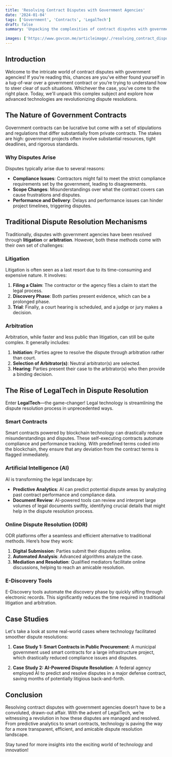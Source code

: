 ```yaml
---
title: 'Resolving Contract Disputes with Government Agencies'
date: '2024-01-04'
tags: ['Government', 'Contracts', 'LegalTech']
draft: false
summary: 'Unpacking the complexities of contract disputes with government agencies and how technology is paving the way for smoother resolutions.'

images: ['https://www.govcon.me/articleimage/./resolving_contract_disputes_with_government_agencies.webp']
---
```


## Introduction

Welcome to the intricate world of contract disputes with government agencies! If you’re reading this, chances are you’ve either found yourself in a tug-of-war over a government contract or you’re trying to understand how to steer clear of such situations. Whichever the case, you’ve come to the right place. Today, we'll unpack this complex subject and explore how advanced technologies are revolutionizing dispute resolutions.

## The Nature of Government Contracts

Government contracts can be lucrative but come with a set of stipulations and regulations that differ substantially from private contracts. The stakes are high: government projects often involve substantial resources, tight deadlines, and rigorous standards. 

### Why Disputes Arise

Disputes typically arise due to several reasons:

- **Compliance Issues**: Contractors might fail to meet the strict compliance requirements set by the government, leading to disagreements.
- **Scope Changes**: Misunderstandings over what the contract covers can cause frustrations and disputes.
- **Performance and Delivery**: Delays and performance issues can hinder project timelines, triggering disputes.

## Traditional Dispute Resolution Mechanisms

Traditionally, disputes with government agencies have been resolved through **litigation** or **arbitration**. However, both these methods come with their own set of challenges:

### Litigation

Litigation is often seen as a last resort due to its time-consuming and expensive nature. It involves:

1. **Filing a Claim**: The contractor or the agency files a claim to start the legal process.
2. **Discovery Phase**: Both parties present evidence, which can be a prolonged phase.
3. **Trial**: Finally, a court hearing is scheduled, and a judge or jury makes a decision.

### Arbitration

Arbitration, while faster and less public than litigation, can still be quite complex. It generally includes:

1. **Initiation**: Parties agree to resolve the dispute through arbitration rather than court.
2. **Selection of Arbitrator(s)**: Neutral arbitrator(s) are selected.
3. **Hearing**: Parties present their case to the arbitrator(s) who then provide a binding decision.

## The Rise of LegalTech in Dispute Resolution

Enter **LegalTech**—the game-changer! Legal technology is streamlining the dispute resolution process in unprecedented ways.

### Smart Contracts

Smart contracts powered by blockchain technology can drastically reduce misunderstandings and disputes. These self-executing contracts automate compliance and performance tracking. With predefined terms coded into the blockchain, they ensure that any deviation from the contract terms is flagged immediately.

### Artificial Intelligence (AI)

AI is transforming the legal landscape by:

- **Predictive Analytics**: AI can predict potential dispute areas by analyzing past contract performance and compliance data.
- **Document Review**: AI-powered tools can review and interpret large volumes of legal documents swiftly, identifying crucial details that might help in the dispute resolution process.
  
### Online Dispute Resolution (ODR)

ODR platforms offer a seamless and efficient alternative to traditional methods. Here’s how they work:

1. **Digital Submission**: Parties submit their disputes online.
2. **Automated Analysis**: Advanced algorithms analyze the case.
3. **Mediation and Resolution**: Qualified mediators facilitate online discussions, helping to reach an amicable resolution.

### E-Discovery Tools

E-Discovery tools automate the discovery phase by quickly sifting through electronic records. This significantly reduces the time required in traditional litigation and arbitration.

## Case Studies

Let's take a look at some real-world cases where technology facilitated smoother dispute resolutions:

1. **Case Study 1: Smart Contracts in Public Procurement**: A municipal government used smart contracts for a large infrastructure project, which drastically reduced compliance issues and disputes.
   
2. **Case Study 2: AI-Powered Dispute Resolution**: A federal agency employed AI to predict and resolve disputes in a major defense contract, saving months of potentially litigious back-and-forth.

## Conclusion

Resolving contract disputes with government agencies doesn’t have to be a convoluted, drawn-out affair. With the advent of LegalTech, we’re witnessing a revolution in how these disputes are managed and resolved. From predictive analytics to smart contracts, technology is paving the way for a more transparent, efficient, and amicable dispute resolution landscape.

Stay tuned for more insights into the exciting world of technology and innovation!